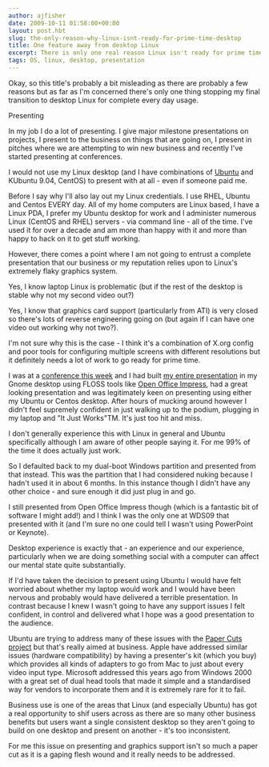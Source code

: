 ```yaml
---
author: ajfisher
date: 2009-10-11 01:58:00+00:00
layout: post.hbt
slug: the-only-reason-why-linux-isnt-ready-for-prime-time-desktop
title: One feature away from desktop Linux
excerpt: There is only one real reason Linux isn't ready for prime time desktop usage - but it is close.
tags: OS, linux, desktop, presentation
---
```


Okay, so this title's probably a bit misleading as there are probably a few reasons but as far as I'm concerned there's only one thing stopping my final transition to desktop Linux for complete every day usage.

Presenting

In my job I do a lot of presenting. I give major milestone presentations on projects, I present to the business on things that are going on, I present in pitches where we are attempting to win new business and recently I've started presenting at conferences.

I would not use my Linux desktop (and I have combinations of [Ubuntu](http://www.ubuntulinux.com/) and KUbuntu 9.04, CentOS) to present with at all - even if someone paid me.

Before I say why I'll also lay out my Linux credentials. I use RHEL, Ubuntu and Centos EVERY day. All of my home computers are Linux based, I have a Linux PDA, I prefer my Ubuntu desktop for work and I administer numerous Linux (CentOS and RHEL) servers - via command line - all of the time. I've used it for over a decade and am more than happy with it and more than happy to hack on it to get stuff working.

However, there comes a point where I am not going to entrust a complete presentation that our business or my reputation relies upon to Linux's extremely flaky graphics system.

Yes, I know laptop Linux is problematic (but if the rest of the desktop is stable why not my second video out?)

Yes, I know that graphics card support (particularly from ATI) is very closed so there's lots of reverse engineering going on (but again if I can have one video out working why not two?).

I'm not sure why this is the case - I think it's a combination of X.org config and poor tools for configuring multiple screens with different resolutions but it definitely needs a lot of work to go ready for prime time.

I was at a [conference this week](http://south.webdirections.org/) and I had built [my entire presentation](http://technologytreason.blogspot.com/2009/10/web-directions-south-2009-cloud.html) in my Gnome desktop using FLOSS tools like [Open Office Impress](http://www.openoffice.org/), had a great looking presentation and was legitimately keen on presenting using either my Ubuntu or Centos desktop. After hours of mucking around however I didn't feel supremely confident in just walking up to the podium, plugging in my laptop and "It Just Works"TM. It's just too hit and miss.

I don't generally experience this with Linux in general and Ubuntu specifically although I am aware of other people saying it. For me 99% of the time it does actually just work.

So I defaulted back to my dual-boot Windows partition and presented from that instead. This was the partition that I had considered nuking because I hadn't used it in about 6 months. In this instance though I didn't have any other choice - and sure enough it did just plug in and go.

I still presented from Open Office Impress though (which is a fantastic bit of software I might add!) and I think I was the only one at WDS09 that presented with it (and I'm sure no one could tell I wasn't using PowerPoint or Keynote).

Desktop experience is exactly that - an experience and our experience, particularly when we are doing something social with a computer can affect our mental state quite substantially.

If I'd have taken the decision to present using Ubuntu I would have felt worried about whether my laptop would work and I would have been nervous and probably would have delivered a terrible presentation. In contrast because I knew I wasn't going to have any support issues I felt confident, in control and delivered what I hope was a good presentation to the audience.

Ubuntu are trying to address many of these issues with the [Paper Cuts project](https://launchpad.net/hundredpapercuts) but that's really aimed at business. Apple have addressed similar issues (hardware compatibility) by having a presenter's kit (which you buy) which provides all kinds of adapters to go from Mac to just about every video input type. Microsoft addressed this years ago from Windows 2000 with a great set of dual head tools that made it simple and a standardised way for vendors to incorporate them and it is extremely rare for it to fail.

Business use is one of the areas that Linux (and especially Ubuntu) has got a real opportunity to shif users across as there are so many other business benefits but users want a single consistent desktop so they aren't going to build on one desktop and present on another - it's too inconsistent.

For me this issue on presenting and graphics support isn't so much a paper cut as it is a gaping flesh wound and it really needs to be addressed.
